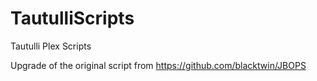 # TautulliScripts
Tautulli Plex Scripts

Upgrade of the original script from https://github.com/blacktwin/JBOPS


